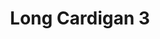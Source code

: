 ---
title: "Long Cardigan 3"
categories: ["Women","Women/Cardigans"]
images: ["./P05A7037.JPG","./P05A7038.JPG"]
---